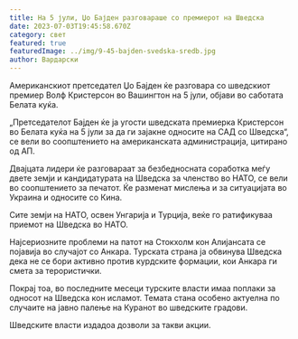 ```yaml
---
title: На 5 јули, Џо Бајден разговараше со премиерот на Шведска
date: 2023-07-03T19:45:58.670Z
category: свет
featured: true
featuredImage: ../img/9-45-bajden-svedska-sredb.jpg
author: Вардарски
---
```

Американскиот претседател Џо Бајден ќе разговара со шведскиот премиер Волф Кристерсон во Вашингтон на 5 јули, објави во саботата Белата куќа.

„Претседателот Бајден ќе ја угости шведската премиерка Кристерсон во Белата куќа на 5 јули за да ги зајакне односите на САД со Шведска“, се вели во соопштението на американската администрација, цитирано од АП.

Двајцата лидери ќе разговараат за безбедносната соработка меѓу двете земји и кандидатурата на Шведска за членство во НАТО, се вели во соопштението за печатот. Ќе разменат мислења и за ситуацијата во Украина и односите со Кина.

Сите земји на НАТО, освен Унгарија и Турција, веќе го ратификуваа приемот на Шведска во НАТО.

Најсериозните проблеми на патот на Стокхолм кон Алијансата се појавија во случајот со Анкара. Турската страна ја обвинува Шведска дека не се бори активно против курдските формации, кои Анкара ги смета за терористички.

Покрај тоа, во последните месеци турските власти имаа поплаки за односот на Шведска кон исламот. Темата стана особено актуелна по случаите на јавно палење на Куранот во шведските градови.

Шведските власти издадоа дозволи за такви акции.